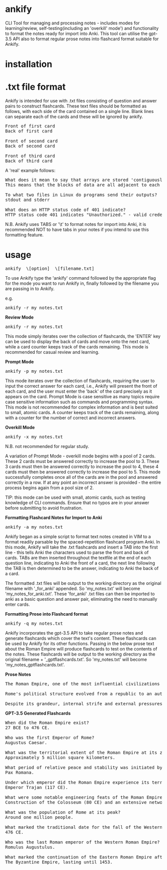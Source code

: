 # ankify
CLI Tool for managing  and processing notes - includes modes for learning/review, self-testing(including an 'overkill' mode') and functionality to format the notes ready for import into Anki. This tool can utilise the gpt-3.5 API also to format regular prose notes into flashcard format suitable for Ankify.

# installation

# .txt file format

Ankify is intended for use with .txt files consisting of question and answer pairs to construct flashcards. These text files should be formatted as follows, with each side of the card contained on a single line. Blank lines can separate each of the cards and these will be ignored by ankify.

<pre>
Front of first card
Back of first card

Front of second card
Back of second card

Front of third card
Back of third card
</pre>

A 'real' example follows:

<pre>
What does it mean to say that arrays are stored 'contiguously' in memory? 
This means that the blocks of data are all adjacent to each other in memory. If an element of 4 bytes is stored at location '1000', then the next element starts at location 1004

To what two files in Linux do programs send their outputs?
stdout and stderr

What does an HTTP status code of 401 indicate?
HTTP status code 401 indicates "Unauthorized." - valid credentials have not been included in the 'Authorization' header
</pre>

N.B. Ankify uses TABS or '\t' to format notes for import into Anki, it is recommended NOT to have tabs in your notes if you intend to use this formatting feature.

# usage
<pre>
ankify  \[option]  \[filename.txt]
</pre>
To use Ankify type the 'ankify' command followed by the appropriate flag for the mode you want to run Ankify in, finally followed by the filename you are passing in to Ankify.

e.g. 

<pre>
ankify -r my_notes.txt
</pre>

**Review Mode**

<pre>
ankify -r my_notes.txt
</pre>

This mode simply iterates over the collection of flashcards, the 'ENTER' key can be used to display the back of cards and move onto the next card, while a card counter keeps track of the cards remaining. This mode is recommended for casual review and learning.

**Prompt Mode**

<pre>
ankify -p my_notes.txt
</pre>

This mode iterates over the collection of flashcards, requiring the user to input the correct answer for each card, i.e., Ankify will present the front of each card, and the user must enter the 'back' of the card precisely as it appears on the card. Prompt Mode is case sensitive as many topics require case sensitive information such as commands and programming syntax. This mode is not recommended for complex information and is best suited to small, atomic cards. A counter keeps track of the cards remaining, along with a counter for the number of correct and incorrect answers.

**Overkill Mode**

<pre>
ankify -x my_notes.txt
</pre>

N.B. not recommended for regular study.

A variation of Prompt Mode - overkill mode begins with a pool of 2 cards. These 2 cards must be answered correctly to increase the pool to 3. These 3 cards must then be answered correctly to increase the pool to 4, these 4 cards must then be answered correctly to increase the pool to 5. This mode successfully completes once all of the cards are in the pool and answered correctly in a row. If at any point an incorrect answer is provided - the entire process begins again from a pool size of 2. 

TIP: this mode can be used with small, atomic cards, such as testing knowledge of CLI commands. Ensure that no typos are in your answer before submitting to avoid frustration.

**Formatting Flashcard Notes for Import to Anki**

<pre>
ankify -a my_notes.txt
</pre>

Ankify began as a simple script to format text notes created in VIM to a format readily parsable by the spaced-repetition flashcard program Anki. In this mode, Ankify will take the .txt flashcards and insert a TAB into the first line - this tells Anki the characters used to parse the front and back of cards. TABs are then inserted throughout the textfile at the end of each question line, indicating to Anki the front of a card, the next line following the TAB is then determined to be the answer, indicating to Anki the back of a card.

The formatted .txt files will be output to the working directory as the original filename with '_for_anki' appended. So 'my_notes.txt' will become 'my_notes_for_anki.txt'. These 'for_anki' .txt files can then be imported to anki as a basic question and answer pair, eliminating the need to manually enter cards.

**Formatting Prose into Flashcard format**

<pre>
ankify -q my_notes.txt
</pre>

Ankify incorporates the gpt-3.5 API to take regular prose notes and generate flashcards which cover the text's content. These flashcards can be used by Ankify for its other functions. Passing in the below prose text about the Roman Empire will produce flashcards to test on the contents of the notes. These flashcards will be output to the working directory as the original filename + '_gptflashcards.txt'. So 'my_notes.txt' will become 'my_notes_gptflashcards.txt'.

**Prose Notes**
<pre>
The Roman Empire, one of the most influential civilizations in history, existed for over a millennium, from 27 BCE to 476 CE. Established by Augustus Caesar, the first Emperor of Rome, it encompassed vast territories, stretching from Britain in the north to Egypt in the south and spanning three continents. The empire reached its territorial zenith in 117 CE under Emperor Trajan, covering approximately 5 million square kilometers.

Rome's political structure evolved from a republic to an autocracy, with a series of emperors leading the state. Augustus, born Gaius Octavius, initiated the Pax Romana, a period of relative peace and stability that lasted for about two centuries. The Roman Empire was characterized by remarkable engineering feats, exemplified by the construction of the Colosseum in 80 CE and the extensive network of roads, such as the famous Appian Way. Rome's population peaked at around one million people, making it the largest city in the ancient world.

Despite its grandeur, internal strife and external pressures led to the eventual decline of the Roman Empire. Economic challenges, military conflicts, and political instability contributed to its fragmentation. The year 476 CE marks the traditional date for the fall of the Western Roman Empire, when the last Roman emperor, Romulus Augustulus, was deposed by the Germanic chieftain Odoacer. The Eastern Roman Empire, known as the Byzantine Empire, continued for nearly a thousand years until the fall of Constantinople in 1453.
</pre>

**GPT-3.5 Generated Flashcards**
<pre>
When did the Roman Empire exist?
27 BCE to 476 CE.

Who was the first Emperor of Rome?
Augustus Caesar.

What was the territorial extent of the Roman Empire at its zenith in 117 CE?
Approximately 5 million square kilometers.

What period of relative peace and stability was initiated by Augustus Caesar?
Pax Romana.

Under which emperor did the Roman Empire experience its territorial peak?
Emperor Trajan (117 CE).

What were some notable engineering feats of the Roman Empire?
Construction of the Colosseum (80 CE) and an extensive network of roads, including the Appian Way.

What was the population of Rome at its peak?
Around one million people.

What marked the traditional date for the fall of the Western Roman Empire?
476 CE.

Who was the last Roman emperor of the Western Roman Empire?
Romulus Augustulus.

What marked the continuation of the Eastern Roman Empire after the fall of the Western Roman Empire?
The Byzantine Empire, lasting until 1453.
</pre>

